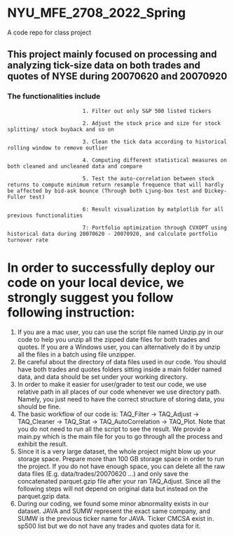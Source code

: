 # NYU_MFE_2708_2022_Spring
A code repo for class project



## This project mainly focused on processing and analyzing tick-size data on both trades and quotes of NYSE during 20070620 and 20070920


### The functionalities include 

                            1. Filter out only S&P 500 listed tickers

                            2. Adjust the stock price and size for stock splitting/ stock buyback and so on
                            
                            3. Clean the tick data according to historical rolling window to remove outlier
                            
                            4. Computing different statistical measures on both cleaned and uncleaned data and compare
                            
                            5. Test the auto-correlation between stock returns to compute minimum return resample frequence that will hardly be affected by bid-ask bounce (Through both Ljung-box test and Dickey-Fuller test)
                            
                            6: Result visualization by matplotlib for all previous functionalities
                            
                            7: Portfolio optimization through CVXOPT using historical data during 20070620 - 20070920, and calculate portfolio turnover rate
                            
                 
# In order to successfully deploy our code on your local device, we strongly suggest you follow following instruction:

1)	If you are a mac user, you can use the script file named Unzip.py in our code to help you unzip all the zipped date files for both trades and quotes. If you are a Windows user, you can alternatively do it by unzip all the files in a batch using file unzipper.
2)	Be careful about the directory of data files used in our code. You should have both trades and quotes folders sitting inside a main folder named data, and data should be set under your working directory.
3)	In order to make it easier for user/grader to test our code, we use relative path in all places of our code whenever we use directory path. Namely, you just need to have the correct structure of storing data, you should be fine.
4)	The basic workflow of our code is: TAQ_Filter -> TAQ_Adjust -> TAQ_Cleaner -> TAQ_Stat -> TAQ_AutoCorrelation -> TAQ_Plot. Note that you do not need to run all the script to see the result. We provide a main.py which is the main file for you to go through all the process and exhibit the result.
5)	Since it is a very large dataset, the whole project might blow up your storage space. Prepare more than 100 GB storage space in order to run the project. If you do not have enough space, you can delete all the raw data files (E.g. data/trades/20070620 …) and only save the concatenated parquet.gzip file after your ran TAQ_Adjust. Since all the following steps will not depend on original data but instead on the parquet.gzip data.
6)	During our coding, we found some minor abnormality exists in our dataset. JAVA and SUMW represent the exact same company, and SUMW is the previous ticker name for JAVA. Ticker CMCSA exist in. sp500 list but we do not have any trades and quotes data for it.
                   

